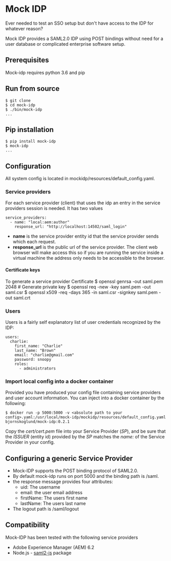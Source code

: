 # Mock IDP

Ever needed to test an SSO setup but don't have access to the IDP for whatever
reason?

Mock IDP provides a SAML2.0 IDP using POST bindings without need for a user
database or complicated enterprise software setup.

## Prerequisites

Mock-idp requires python 3.6 and pip

## Run from source

    $ git clone
    $ cd mock-idp
    $ ./bin/mock-idp
    ...

## Pip installation

    $ pip install mock-idp
    $ mock-idp
    ...

## Configuration

All system config is located in mockidp/resources/default_config.yaml.

### Service providers

For each service provider (client) that uses the idp an entry in the service
providers session is needed. It has two values

    service_providers:
      - name: "local:aem:author"
        response_url: "http://localhost:14502/saml_login"


* **name** is the service provider entity id that the service provider sends which
    each request.
* **response_url** is the public url of the service provider. The client web
    browser will make access this so if you are running the service inside
    a virtual machine the address only needs to be accessible to the browser.

#### Certificate keys

To generate a service provider Certificate
    $ openssl genrsa -out saml.pem 2048 # Generate private key
    $ openssl req -new -key saml.pem -out saml.csr
    $ openssl x509 -req -days 365 -in saml.csr -signkey saml.pem -out saml.crt

### Users

Users is a fairly self explanatory list of user credentials recognized
by the IDP:

    users:
      charlie:
        first_name: "Charlie"
        last_name: "Brown"
        email: "charlie@gmail.com"
        password: snoopy
        roles:
          - administrators

### Import local config into a docker container

Provided you have produced your config file containing service providers and user account information. You can inject into a docker container by the following:

    $ docker run -p 5000:5000 -v <absolute path to your config>.yaml:/usr/local/mock-idp/mockidp/resources/default_config.yaml bjornskoglund/mock-idp:0.2.1

Copy the *cert/cert.pem* file into your Service Provider (_SP_), and be sure that the _ISSUER_ (entity id) provided by the _SP_ matches the _name:_ of the Service Provider in your config.

## Configuring a generic Service Provider

* Mock-IDP supports the POST binding protocol of SAML2.0.
* By default mock-idp runs on port 5000 and the binding path is /saml.
* the response message provides four attributes:
    - uid: The username
    - email: the user email address
    - firstName: The users first name
    - lastName: The users last name
* The logout path is /saml/logout


## Compatibility

Mock-IDP has been tested with the following service providers

* Adobe Experience Manager (AEM) 6.2
* Node.js - [saml2-js](https://www.npmjs.com/package/saml2-js) package
